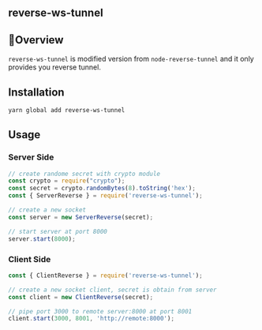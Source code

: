 reverse-ws-tunnel
---

## Overview
`reverse-ws-tunnel` is modified version from `node-reverse-tunnel` and it only provides you reverse tunnel.

## Installation
```bash
yarn global add reverse-ws-tunnel
```

## Usage
### Server Side
```JavaScript
// create randome secret with crypto module
const crypto = require("crypto");
const secret = crypto.randomBytes(8).toString('hex');
const { ServerReverse } = require('reverse-ws-tunnel');

// create a new socket
const server = new ServerReverse(secret);

// start server at port 8000
server.start(8000);
```

### Client Side
```JavaScript
const { ClientReverse } = require('reverse-ws-tunnel');

// create a new socket client, secret is obtain from server
const client = new ClientReverse(secret);

// pipe port 3000 to remote server:8000 at port 8001
client.start(3000, 8001, 'http://remote:8000');
```
